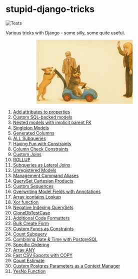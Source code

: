 # stupid-django-tricks

![Tests](https://github.com/shangxiao/stupid-django-tricks/actions/workflows/lint_and_tests.yml/badge.svg)

Various tricks with Django - some silly, some quite useful.

<p align="center">
  <img src="stupid_pet_tricks.png" alt="Stupid Pet Tricks" style="zoom: 0.3" />
</p>


1. [Add attributes to properties](./lookup_expr)
2. [Custom SQL-backed models](./sql_backed_models)
3. [Nested models with implicit parent FK](./nested_models)
4. [Singleton Models](./singleton_models)
5. [Generated Columns](./generated_columns)
6. [ALL Subqueries](./all_subqueries)
7. [Having Fun with Constraints](./abusing_constraints)
8. [Column Check Constraints](./column_check_constraints)
9. [Custom Joins](./custom_joins)
10. [ROLLUP](./grouping_sets)
11. [Subqueries as Lateral Joins](./subqueries_as_lateral_joins)
12. [Unregistered Models](./unregistered_models)
13. [Management Command Aliases](./management_command_alias)
14. [QuerySet Cartesian Products](./queryset_cartesian_product)
15. [Custom Sequences](./custom_sequences)
16. [Overwriting Model Fields with Annotations](./annotation_overwrite)
17. [Array icontains Lookup](./array_icontains)
18. [Xor function](./xor_function)
19. [Negative Indexing QuerySets](./negative_indexing_querysets)
20. [CloneDbTestCase](./clone_db_testcase)
21. [Additional Code Formatters](./isort_migrations)
22. [Bulk Create Form](./bulk_create_form)
23. [Custom Funcs as Constraints](./func_as_constraint)
24. [Count Subquery](./count_subquery)
25. [Combining Date & Time with PostgreSQL](./combine_date_time)
26. [Specific Ordering](./specific_ordering)
27. [Array ANY](./array_any)
28. [Fast CSV Exports with COPY](./pg_copy)
29. [Count Estimate](./count_estimate)
30. [Custom Postgres Parameters as a Context Manager](./set_config)
31. [YesNo Function](./yesno)
